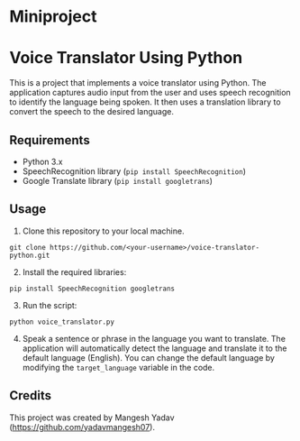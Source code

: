 # Miniproject

# Voice Translator Using Python

This is a project that implements a voice translator using Python. The application captures audio input from the user and uses speech recognition to identify the language being spoken. It then uses a translation library to convert the speech to the desired language.

## Requirements

- Python 3.x
- SpeechRecognition library (`pip install SpeechRecognition`)
- Google Translate library (`pip install googletrans`)

## Usage

1. Clone this repository to your local machine.
```
git clone https://github.com/<your-username>/voice-translator-python.git
```
2. Install the required libraries:
```
pip install SpeechRecognition googletrans
```
3. Run the script:
```
python voice_translator.py
```
4. Speak a sentence or phrase in the language you want to translate. The application will automatically detect the language and translate it to the default language (English). You can change the default language by modifying the `target_language` variable in the code.

## Credits

This project was created by Mangesh Yadav (https://github.com/yadavmangesh07). 

